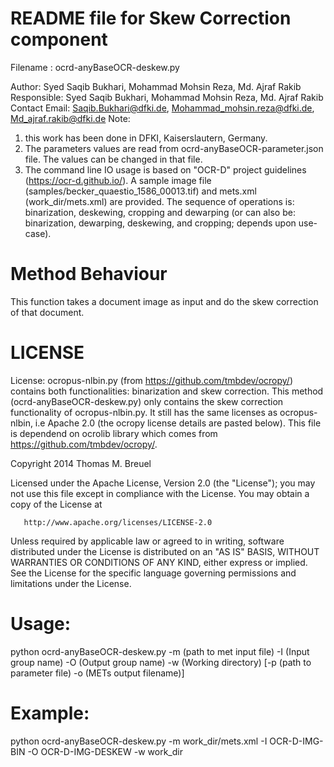 # README file for Skew Correction component

Filename : ocrd-anyBaseOCR-deskew.py

Author: Syed Saqib Bukhari, Mohammad Mohsin Reza, Md. Ajraf Rakib
Responsible: Syed Saqib Bukhari, Mohammad Mohsin Reza, Md. Ajraf Rakib
Contact Email: Saqib.Bukhari@dfki.de, Mohammad_mohsin.reza@dfki.de, Md_ajraf.rakib@dfki.de
Note: 
1) this work has been done in DFKI, Kaiserslautern, Germany.
2) The parameters values are read from ocrd-anyBaseOCR-parameter.json file. The values can be changed in that file.
3) The command line IO usage is based on "OCR-D" project guidelines (https://ocr-d.github.io/). A sample image file (samples/becker_quaestio_1586_00013.tif) and mets.xml (work_dir/mets.xml) are provided. The sequence of operations is: binarization, deskewing, cropping and dewarping (or can also be: binarization, dewarping, deskewing, and cropping; depends upon use-case).

# Method Behaviour 
 This function takes a document image as input and do the skew correction of that document.

# LICENSE 
 License: ocropus-nlbin.py (from https://github.com/tmbdev/ocropy/) contains both functionalities: binarization and skew correction. This method (ocrd-anyBaseOCR-deskew.py) only contains the skew correction functionality of ocropus-nlbin.py. It still has the same licenses as ocropus-nlbin, i.e Apache 2.0 (the ocropy license details are pasted below).
 This file is dependend on ocrolib library which comes from https://github.com/tmbdev/ocropy/. 

Copyright 2014 Thomas M. Breuel

   Licensed under the Apache License, Version 2.0 (the "License");
   you may not use this file except in compliance with the License.
   You may obtain a copy of the License at

       http://www.apache.org/licenses/LICENSE-2.0

   Unless required by applicable law or agreed to in writing, software
   distributed under the License is distributed on an "AS IS" BASIS,
   WITHOUT WARRANTIES OR CONDITIONS OF ANY KIND, either express or implied.
   See the License for the specific language governing permissions and
 limitations under the License.

# Usage:
python ocrd-anyBaseOCR-deskew.py -m (path to met input file) -I (Input group name) -O (Output group name) -w (Working directory)
	[-p (path to parameter file) -o (METs output filename)]

# Example: 
python ocrd-anyBaseOCR-deskew.py -m work_dir/mets.xml -I OCR-D-IMG-BIN -O OCR-D-IMG-DESKEW -w work_dir
